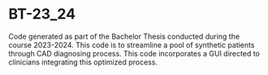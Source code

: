 # BT-23_24
Code generated as part of the Bachelor Thesis conducted during the course 2023-2024. This code is to streamline a pool of synthetic patients through CAD diagnosing process. This code incorporates a GUI directed to clinicians integrating this optimized process.
